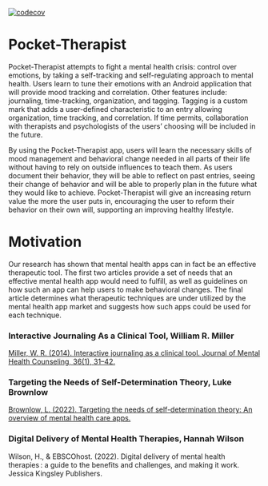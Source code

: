 [![codecov](https://codecov.io/gh/S1robe/Pocket-Therapist/graph/badge.svg?token=UV1ODNUYHT)](https://codecov.io/gh/S1robe/Pocket-Therapist)

# Pocket-Therapist
Pocket-Therapist attempts to fight a mental health crisis: control over emotions, by taking a self-tracking and self-regulating approach to mental health. Users learn to tune their emotions with an Android application that will provide mood tracking and correlation. Other features include: journaling, time-tracking, organization, and tagging. Tagging is a custom mark that adds a user-defined characteristic to an entry allowing organization, time tracking, and correlation. If time permits, collaboration with therapists and psychologists of the users’ choosing will be included in the future.

By using the Pocket-Therapist app, users will learn the necessary skills of mood management and behavioral change needed in all parts of their life without having to rely on outside influences to teach them. As users document their behavior, they will be able to reflect on past entries, seeing their change of behavior and will be able to properly plan in the future what they would like to achieve. Pocket-Therapist will give an increasing return value the more the user puts in, encouraging the user to reform their behavior on their own will, supporting an improving healthy lifestyle.  

# Motivation
Our research has shown that mental health apps can in fact be an effective therapeutic tool. The first two articles provide a set of needs that an effective mental health app would need to fulfill, as well as guidelines on how such an app can help users to make behavioral changes. The final article determines what therapeutic techniques are under utilized by the mental health app market and suggests how such apps could be used for each technique.

### Interactive Journaling As a Clinical Tool, William R. Miller
[Miller, W. R. (2014). Interactive journaling as a clinical tool. Journal of Mental Health Counseling, 36(1), 31–42.](https://doi.org/10.17744/mehc.36.1.0k5v52l12540w218)

### Targeting the Needs of Self-Determination Theory, Luke Brownlow
[Brownlow, L. (2022). Targeting the needs of self-determination theory: An overview of mental health care apps.](https://doi-org.ezproxy.library.unlv.edu/10.5708/EJMH/17.2022.1.8)

### Digital Delivery of Mental Health Therapies, Hannah Wilson
Wilson, H., & EBSCOhost. (2022). Digital delivery of mental health therapies : a guide to the benefits and challenges, and making it work. Jessica Kingsley Publishers.

